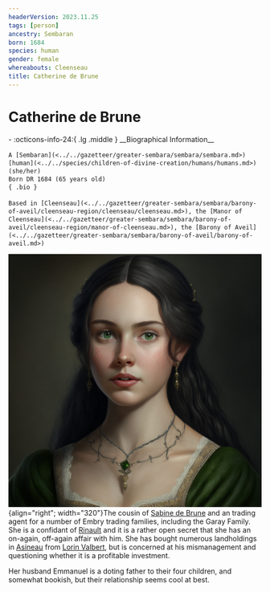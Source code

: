 ```yaml
---
headerVersion: 2023.11.25
tags: [person]
ancestry: Sembaran
born: 1684
species: human
gender: female
whereabouts: Cleenseau
title: Catherine de Brune
---
```

# Catherine de Brune
<div class="grid cards ext-narrow-margin ext-one-column" markdown>
- :octicons-info-24:{ .lg .middle } __Biographical Information__

    A [Sembaran](<../../gazetteer/greater-sembara/sembara/sembara.md>) [human](<../../species/children-of-divine-creation/humans/humans.md>) (she/her)  
    Born DR 1684 (65 years old)  
    { .bio }

    Based in [Cleenseau](<../../gazetteer/greater-sembara/sembara/barony-of-aveil/cleenseau-region/cleenseau/cleenseau.md>), the [Manor of Cleenseau](<../../gazetteer/greater-sembara/sembara/barony-of-aveil/cleenseau-region/manor-of-cleenseau.md>), the [Barony of Aveil](<../../gazetteer/greater-sembara/sembara/barony-of-aveil/barony-of-aveil.md>)
</div>


![Catherine de Brune](../../assets/catherine-de-brune.png){align="right"; width="320"}The cousin of [Sabine de Brune](<./sabine-de-brune.md>) and an trading agent for a number of Embry trading families, including the Garay Family. She is a confidant of [Rinault](<./rinault-essford.md>) and it is a rather open secret that she has an on-again, off-again affair with him. She has bought numerous landholdings in [Asineau](<../../gazetteer/greater-sembara/sembara/barony-of-aveil/cleenseau-region/asineau.md>) from [Lorin Valbert](<./lorin-valbert.md>), but is concerned at his mismanagement and questioning whether it is a profitable investment.

Her husband Emmanuel is a doting father to their four children, and somewhat bookish, but their relationship seems cool at best.


